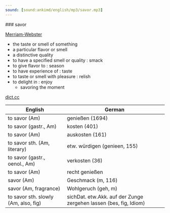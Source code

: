 ```yaml
---
sound: [sound:ankimd/english/mp3/savor.mp3]
---
```


\### savor

[Merriam-Webster](https://www.merriam-webster.com/dictionary/savor)

- the taste or smell of something
- a particular flavor or smell
- a distinctive quality
- to have a specified smell or quality : smack
- to give flavor to : season
- to have experience of : taste
- to taste or smell with pleasure : relish
- to delight in : enjoy
    - savoring the moment

[dict.cc](https://www.dict.cc/savor)

| English        | German       |
| -------------- | ------------ |
| to savor (Am) | genießen (1694) |
| to savor (gastr., Am) | kosten (401) |
| to savor (Am) | auskosten (161) |
| to savor sth. (Am, literary) | etw. würdigen (genieen, 155) |
| to savor (gastr., oenol., Am) | verkosten (36) |
| to savor (Am) | recht genießen |
| savor (Am) | Geschmack (m, 116) |
| savor (Am, fragrance) | Wohlgeruch (geh, m) |
| to savor sth. slowly (Am, also, fig) | sichDat. etw.Akk. auf der Zunge zergehen lassen (bes, fig, Idiom) |
